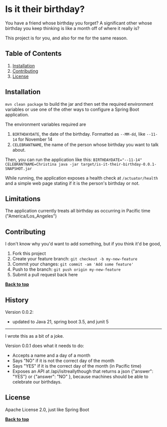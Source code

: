 # Is it their birthday?

You have a friend whose birthday you forget? A significant other whose birthday you keep thinking is like a month off of where it really is?

This project is for you, and also for me for the same reason.

## Table of Contents

1. [Installation](#installation)
2. [Contributing](#contributing)
3. [License](#license)

## Installation

`mvn clean package` to build the jar and then set the required environment variables or use one of the other ways to configure a Spring Boot application.

The environment variables required are

1. `BIRTHDAYDATE`, the date of the birthday. Formatted as `--MM-dd`, like `--11-14` for November 14
2. `CELEBRANTNAME`, the name of the person whose birthday you want to talk about.

Then, you can run the application like this: `BIRTHDAYDATE="--11-14" CELEBRANTNAME=Christina java -jar target/is-it-their-birthday-0.0.1-SNAPSHOT.jar`

While running, the application exposes a health check at `/actuator/health` and a simple web page stating if it is the person's birthday or not.

## Limitations

The application currently treats all birthday as occurring in Pacific time ("America/Los_Angeles")

## Contributing

I don't know why you'd want to add something, but if you think it'd be good,

1. Fork this project
2. Create your feature branch: `git checkout -b my-new-feature`
3. Commit your changes: `git commit -am 'Add some feature'`
4. Push to the branch: `git push origin my-new-feature`
5. Submit a pull request back here

**[Back to top](#table-of-contents)**

## History

Version 0.0.2:
* updated to Java 21, spring boot 3.5, and junit 5

---

I wrote this as a bit of a joke.

Version 0.0.1 does what it needs to do:

* Accepts a name and a day of a month
* Says "NO" if it is not the correct day of the month
* Says "YES" if it is the correct day of the month (in Pacific time)
* Exposes an API at /api/isitreallythough that returns a json {"answer": "YES"} or {"answer": "NO" }, because machines should be able to celebrate our birthdays.

## License

Apache License 2.0, just like Spring Boot

**[Back to top](#table-of-contents)**
